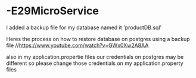 # -E29MicroService


I added a backup file for my database named it 'productDB.sql'

Heres the process on how to restore database on postgres using a backup file //https://www.youtube.com/watch?v=GWx0Xw2A8AA

also in my application.propertie files our credentials on postgres may be different so please change those credentials on my application.property files
